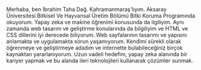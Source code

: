 Merhaba, ben İbrahim Taha Dağ. Kahramanmaraş'lıyım. Aksaray Üniversitesi Bitkisel Ve Hayvansal Üretim Bölümü Bitki Koruma Programında okuyorum. Yapay zeka ve makine öğrenimi konusunda da ilgiliyim. Aynı zamanda web tasarım ve geliştirme konularında da bilgiliyim ve HTML ve CSS dillerini iyi derecede biliyorum. Web sayfalarının tasarımı ve yapısını anlamakta ve uygulamakta sorun yaşamıyorum. Kendimi sürekli olarak öğrenmeye ve geliştirmeye adadım ve internette bulabileceğiniz birçok kaynaktan yararlanıyorum. Uzun vadeli hedefim, yapay zeka alanında bir kariyer yapmak ve bu alanda ileri teknolojileri kullanarak çözümler sunmak.